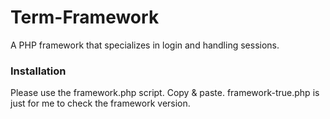 # Term-Framework
A PHP framework that specializes in login and handling sessions.
### Installation
Please use the framework.php script.
Copy & paste. framework-true.php is just for me to check the framework version.
